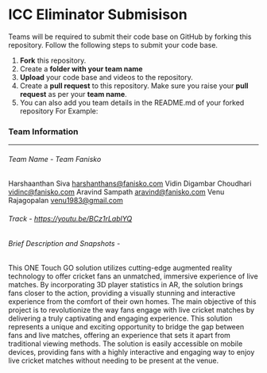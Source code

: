 # ICC Eliminator Submisison
Teams will be required to submit their code base on GitHub by forking this repository.
Follow the following steps to submit your code base.
1. **Fork** this repository.
1. Create a **folder with your team name**
1. **Upload** your code base and videos to the repository.
1. Create a **pull request** to this repository. Make sure you raise your **pull request** as per your **team name**.
1. You can also add you team details in the README.md of your forked repository
For Example:
### Team Information
------------
###### Team Name - Team Fanisko
Harshaanthan Siva <harshanthans@fanisko.com>
Vidin Digambar Choudhari <vidinc@fanisko.com>
Aravind Sampath <aravind@fanisko.com>
Venu Rajagopalan <venu1983@gmail.com>

###### Track - https://youtu.be/BCz1rLablYQ

###### Brief Description and Snapshots -
This ONE Touch GO solution utilizes cutting-edge augmented reality technology to offer cricket fans an unmatched, immersive experience of live matches. By incorporating 3D player statistics in AR, the solution brings fans closer to the action, providing a visually stunning and interactive experience from the comfort of their own homes. The main objective of this project is to revolutionize the way fans engage with live cricket matches by delivering a truly captivating and engaging experience. This solution represents a unique and exciting opportunity to bridge the gap between fans and live matches, offering an experience that sets it apart from traditional viewing methods. The solution is easily accessible on mobile devices, providing fans with a highly interactive and engaging way to enjoy live cricket matches without needing to be present at the venue.





